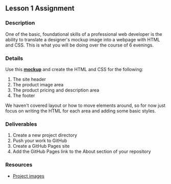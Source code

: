 ## Lesson 1 Assignment

### Description

One of the basic, foundational skills of a professional web developer is the ability to translate a designer's mockup image into a webpage with HTML and CSS. This is what you will be doing over the course of 6 evenings.

### Details

Use this **<a href="./images/day-1-mockup.jpg" target="_blank">mockup</a>** and create the HTML and CSS for the following:

1. The site header
2. The product image area
3. The product pricing and description area
4. The footer

We haven't covered layout or how to move elements around, so for now just focus on writing the HTML for each area and adding some basic styles.

### Deliverables

1. Create a new project directory
2. Push your work to GitHub
3. Create a GitHub Pages site
4. Add the GitHub Pages link to the About section of your repository

### Resources

* <a href="./images" target="_blank">Project images</a>
